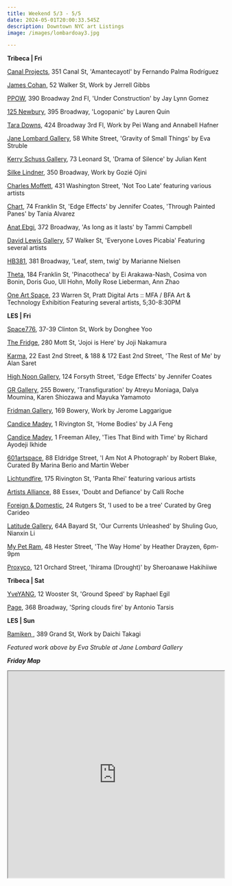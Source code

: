 ```yaml
---
title: Weekend 5/3 - 5/5
date: 2024-05-01T20:00:33.545Z
description: Downtown NYC art Listings
image: /images/lombardoay3.jpg

---
```

**T﻿ribeca | Fri**

[Canal Projects](https://www.canalprojects.org/upcoming), 351 Canal St, 'Amantecayotl' by Fernando Palma Rodríguez

[James Cohan](https://www.jamescohan.com/), 52 Walker St, Work by Jerrell Gibbs

[PPOW](https://www.ppowgallery.com/exhibitions), 390 Broadway 2nd Fl, 'Under Construction' by Jay Lynn Gomez

[125 Newbury](https://www.125newbury.com/exhibitions/lauren-quin), 395 Broadway, 'Logopanic' by Lauren Quin

[Tara Downs](https://taradowns.com/), 424 Broadway 3rd Fl, Work by Pei Wang and Annabell Hafner

[Jane Lombard Gallery](https://www.janelombardgallery.com/eva-struble-gravity-of-small-things), 58 White Street, 'Gravity of Small Things' by Eva Struble

[Kerry Schuss Gallery](https://kerryschussgallery.com/pages/index.php), 73 Leonard St, 'Drama of Silence' by Julian Kent

[Silke Lindner](https://www.silkelindner.com/), 350 Broadway, Work by Gozié Ojini

[Charles Moffett](https://charlesmoffett.com/exhibitions/90-not-too-late/), 431 Washington Street, 'Not Too Late' featuring various artists

[Chart](https://chart-gallery.com/), 74 Franklin St, 'Edge Effects' by Jennifer Coates, 'Through Painted Panes' by Tania Alvarez

[Anat Ebgi](https://anatebgi.com/exhibitions/tammi-campbell-as-long-as-it-lasts/), 372 Broadway, 'As long as it lasts' by Tammi Campbell

[David Lewis Gallery](https://www.davidlewisgallery.com/exhibitions/everyone-loves-picabia), 57 Walker St, 'Everyone Loves Picabia' Featuring several artists

[HB381](https://www.hb381gallery.com/exhibitions/leaf-stem-twig), 381 Broadway, 'Leaf, stem, twig' by Marianne Nielsen

[Theta](https://www.theta.nyc/), 184 Franklin St, 'Pinacotheca' by Ei Arakawa-Nash, Cosima von Bonin, Doris Guo, Ull Hohn, Molly Rose Lieberman, Ann Zhao

[One Art Space](https://oneartspace.com/pratt-digital-arts-mfa-bfa-art-technology-exhibition-may-1-4-2024/), 23 Warren St, Pratt Digital Arts :: MFA / BFA Art & Technology Exhibition Featuring several artists, 5;30-8:30PM

**L﻿ES | Fri**

[Space776](https://www.space776.com/), 37-39 Clinton St, Work by Donghee Yoo

[The Fridge](https://www.thefridge.tokyo/), 280 Mott St, 'Jojoi is Here' by Joji Nakamura

[Karma](https://karmakarma.org/), 22 East 2nd Street, & 188 & 172 East 2nd Street, 'The Rest of Me' by Alan Saret

[High Noon Gallery](https://www.highnoongallery.com/), 124 Forsyth Street, 'Edge Effects' by Jennifer Coates

[GR Gallery](https://www.gr-gallery.com/exhibitions/transfiguration/), 255 Bowery, 'Transfiguration' by Atreyu Moniaga, Dalya Moumina, Karen Shiozawa and Mayuka Yamamoto

[Fridman Gallery](https://www.fridmangallery.com/), 169 Bowery, Work by Jerome Laggarigue

[Candice Madey](https://www.candicemadey.com/gallery/all/j-a-feng), 1 Rivington St, 'Home Bodies' by J.A Feng

[Candice Madey](https://www.candicemadey.com/gallery/all/richard-ayodeji-ikhide-2024), 1 Freeman Alley, 'Ties That Bind with Time' by Richard Ayodeji Ikhide

[601artspace](https://601artspace.org/), 88 Eldridge Street, 'I Am Not A Photograph' by Robert Blake, Curated By Marina Berio and Martin Weber

[Lichtundfire](https://www.lichtundfire.com/), 175 Rivington St, 'Panta Rhei' featuring various artists

[Artists Alliance](https://www.artistsallianceinc.org/doubt-and-defiance/), 88 Essex, 'Doubt and Defiance' by Calli Roche

[Foreign & Domestic](https://foreigndomestic.io/i%20used%20to%20be%20a%20tree_flyer.jpg), 24 Rutgers St, 'I used to be a tree' Curated by Greg Carideo

[Latitude Gallery](http://www.instagram.com/latitudegallery_newyork), 64A Bayard St, 'Our Currents Unleashed' by Shuling Guo, Nianxin Li

[My Pet Ram](https://www.mypetram.com/heatherdrayzen), 48 Hester Street, 'The Way Home' by Heather Drayzen, 6pm-9pm

[Proxyco](https://www.proxycogallery.com/ihirama/), 121 Orchard Street, 'Ihirama (Drought)' by Sheroanawe Hakihiiwe

**T﻿ribeca | Sat**

[YveYANG](https://yveyang.com/exhibitions/raphael-egil-ground-speed), 12 Wooster St, 'Ground Speed' by Raphael Egil

[P﻿age](https://www.page-nyc.com/), 368 Broadway, 'Spring clouds fire' by Antonio Tarsis

**L﻿ES | Sun**

[Ramiken ](http://www.ramikencrucible.com/), 389 Grand St, Work by Daichi Takagi

*F﻿eatured work above by Eva Struble at Jane Lombard Gallery*

***F﻿riday Map***

<iframe src="https://www.google.com/maps/d/u/1/embed?mid=1ihd7K3OvRe8CXuywRg9mextP_GW_bME&ehbc=2E312F" width="100%" height="480"></iframe>